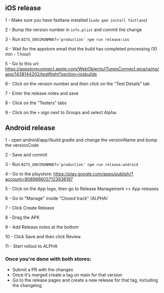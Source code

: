 ## iOS release

1 - Make sure you have fastlane installed (`sudo gem install fastlane`)

2 - Bump the version number in `info.plist` and commit the change

3 - Run `BITG_ENVIRONMNET='production' npm run release:ios`

4 - Wait for the appstore email that the build has completed processing (10 min - 1 hour)

5 - Go to this url: https://appstoreconnect.apple.com/WebObjects/iTunesConnect.woa/ra/ng/app/1438144202/testflight?section=iosbuilds

6 - Click on the version number and then click on the "Test Details" tab

7 - Enter the release notes and save

8 - Click on the "Testers" tabs

9 - Click on the `+` sign next to Groups and select Alpha.



## Android release

1 - open android/app//build.gradle and change the versionName and bump the versionCode

2 - Save and commit

3 - Run `BITG_ENVIRONMNET='production' npm run release:android`

4 - Go to the playstore: https://play.google.com/apps/publish/?account=9089866037123936197

5 - Click on the App logo, then go to Release Management >> App releases

6 - Go to "Manage" inside "Closed track" (ALPHA)

7 - Click Create Release

8 - Drag the APK

9 - Add Release notes at the bottom

10 - Click Save and then click Review

11 - Start rollout to ALPHA


### Once you're done with both stores:
- Submit a PR with the changes
- Once it's merged create a tag on main for that version
- Go to the release pages and create a new release for that tag, including the changelog

